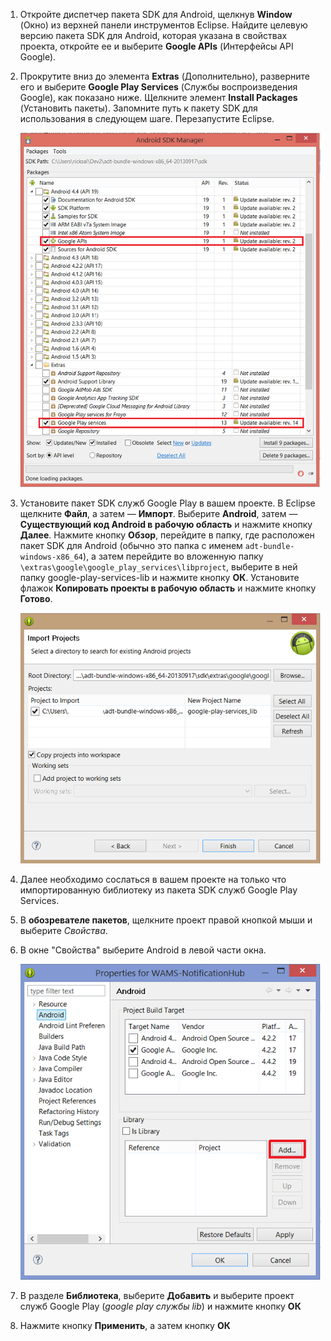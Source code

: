 

1. Откройте диспетчер пакета SDK для Android, щелкнув **Window** (Окно) из верхней панели инструментов Eclipse. Найдите целевую версию пакета SDK для Android, которая указана в свойствах проекта, откройте ее и выберите **Google APIs** (Интерфейсы API Google).

2. Прокрутите вниз до элемента **Extras** (Дополнительно), разверните его и выберите **Google Play Services** (Службы воспроизведения Google), как показано ниже. Щелкните элемент **Install Packages** (Установить пакеты). Запомните путь к пакету SDK для использования в следующем шаге. Перезапустите Eclipse.

   	![](./media/notification-hubs-android-get-started/notification-hub-create-android-app4.png)


3. Установите пакет SDK служб Google Play в вашем проекте. В Eclipse щелкните **Файл**, а затем — **Импорт**. Выберите **Android**, затем — **Существующий код Android в рабочую область** и нажмите кнопку **Далее**. Нажмите кнопку **Обзор**, перейдите в папку, где расположен пакет SDK для Android (обычно это папка с именем `adt-bundle-windows-x86_64`), а затем перейдите во вложенную папку `\extras\google\google_play_services\libproject`, выберите в ней папку google-play-services-lib и нажмите кнопку **ОК**. Установите флажок **Копировать проекты в рабочую область** и нажмите кнопку **Готово**.

	![](./media/mobile-services-android-get-started-push/mobile-eclipse-import-Play-library.png)

5. Далее необходимо сослаться в вашем проекте на только что импортированную библиотеку из пакета SDK служб Google Play Services. 

2. В **обозревателе пакетов**, щелкните проект правой кнопкой мыши и выберите *Свойства*.
 
3. В окне "Свойства" выберите Android в левой части окна.

	![](./media/mobile-services-android-get-started-push/mobile-google-set-project-properties.png)


5.  В разделе **Библиотека**, выберите **Добавить** и выберите проект служб Google Play (*google play службы lib*) и нажмите кнопку **ОК**

6. Нажмите кнопку **Применить**, а затем кнопку **ОК**




